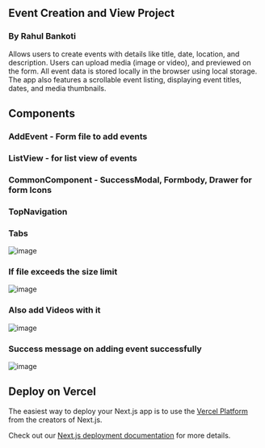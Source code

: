 

## Event Creation and View Project
### By Rahul Bankoti
Allows users to create events with details like title, date, location, and description. Users can upload media (image or video),  and previewed on the form. All event data is stored locally in the browser using local storage. The app also features a scrollable event listing, displaying event titles, dates, and media thumbnails.

## Components

### AddEvent - Form file to add events
### ListView - for list view of events
### CommonComponent - SuccessModal, Formbody, Drawer for form Icons
### TopNavigation 
### Tabs

![image](https://github.com/user-attachments/assets/ffaf5ed9-ddfb-414d-9a3d-b211ca82d5c6)

### If file exceeds the size limit
![image](https://github.com/user-attachments/assets/e1b44a23-4fba-4f38-8d09-3f1875119a1d)

### Also add Videos with it
![image](https://github.com/user-attachments/assets/68214882-ec67-4822-9d7d-aafcead4c8d0)

### Success message on adding event successfully
![image](https://github.com/user-attachments/assets/4cf454c1-1184-44f3-aaa5-86655596e43d)





## Deploy on Vercel

The easiest way to deploy your Next.js app is to use the [Vercel Platform](https://vercel.com/new?utm_medium=default-template&filter=next.js&utm_source=create-next-app&utm_campaign=create-next-app-readme) from the creators of Next.js.

Check out our [Next.js deployment documentation](https://nextjs.org/docs/app/building-your-application/deploying) for more details.
